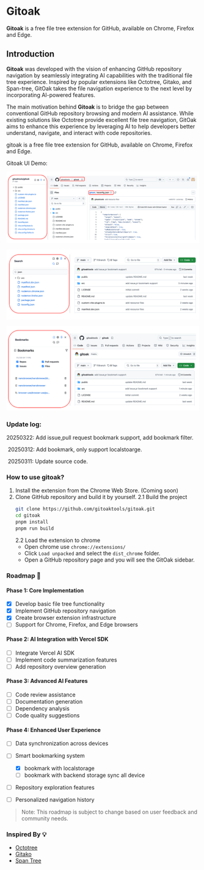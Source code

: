 # Gitoak
**Gitoak** is a free file tree extension for GitHub, available on Chrome, Firefox and Edge.

## Introduction
**Gitoak** was developed with the vision of enhancing GitHub repository navigation by seamlessly integrating AI capabilities with the traditional file tree experience. Inspired by popular extensions like Octotree, Gitako, and Span-tree, GitOak takes the file navigation experience to the next level by incorporating AI-powered features.

The main motivation behind **Gitoak** is to bridge the gap between conventional GitHub repository browsing and modern AI assistance. While existing solutions like Octotree provide excellent file tree navigation, GitOak aims to enhance this experience by leveraging AI to help developers better understand, navigate, and interact with code repositories.

gitoak  is a free file tree extension for GitHub, available on Chrome, Firefox and Edge.



Gitoak UI Demo:

![](./public/demo/ui-bookmark-01.png)

![](./public/demo/ui-bookmark-02.png)

![](./public/demo/ui-bookmark-03.png)

### Update log:

 20250322: Add issue,pull request bookmark support, add bookmark filter.
 
​ 20250312: Add bookmark, only support localstoarge.

​	20250311: Update source code.


### How to use gitoak?

1. Install the extension from the Chrome Web Store. (Coming soon)
2. Clone GitHub repository and build it by yourself.
    2.1 Build the project
    ```bash
    git clone https://github.com/gitoaktools/gitoak.git
    cd gitoak
    pnpm install
    pnpm run build 
    ```
    2.2 Load the extension to chrome
    * Open chrome use `chrome://extensions/`
    * Click `Load unpacked` and select the `dist_chrome` folder.
    * Open a GitHub repository page and you will see the GitOak sidebar.
    

### Roadmap 🚀

#### Phase 1: Core Implementation
- [x] Develop basic file tree functionality
- [x] Implement GitHub repository navigation
- [x] Create browser extension infrastructure
- [ ] Support for Chrome, Firefox, and Edge browsers

#### Phase 2: AI Integration with Vercel SDK
- [ ] Integrate Vercel AI SDK
- [ ] Implement code summarization features
- [ ] Add repository overview generation

#### Phase 3: Advanced AI Features
- [ ] Code review assistance
- [ ] Documentation generation
- [ ] Dependency analysis
- [ ] Code quality suggestions

#### Phase 4: Enhanced User Experience
- [ ] Data synchronization across devices
- [ ] Smart bookmarking system
  - [x] bookmark with localstorage
  - [ ] bookmark with backend storage sync all device

- [ ] Repository exploration features
- [ ] Personalized navigation history


> Note: This roadmap is subject to change based on user feedback and community needs.   

### Inspired By 💡
- [Octotree](https://github.com/ovity/octotree) 
- [Gitako](https://github.com/EnixCoda/Gitako) 
- [Span Tree](https://github.com/tavyandy97/span-tree) 
